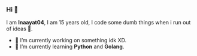 ### Hi 👋

I am __Inaayat04__, I am 15 years old, I code some dumb things when i run out of ideas 🤣.

- 🔭 I’m currently working on something idk XD.
- 🌱 I’m currently learning __Python__ and __Golang__.
